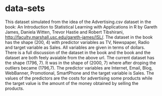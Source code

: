 # data-sets
This dataset simulated from the idea of the Advertising.csv dataset in the book:  An Introduction to Statistical Learning with Applications in R
by Gareth James, Daniela Witten, Trevor Hastie and Robert Tibshirani, http://faculty.marshall.usc.edu/gareth-james/ISL/.
The dataset in the book has the shape (200, 4) with predictor variables as TV, Newspaper, Radio and target variable as Sales. All variables are given in terms of dollars.
There is a full discussion of the dataset in the book and the book and the dataset are both feely avaiable from the above url.
The current dataset has the shape (1796, 7). It was in the shape of (2000, 7) where after droping the outliers became (1796,7). The predictor variables are Internet, Email,
Blog, WebBanner, Promotional, SmartPhone and the target variable is Sales. The values of the predictors are the costs for advertising some products while the target value is
the amount of the money obtained by selling the products. 

